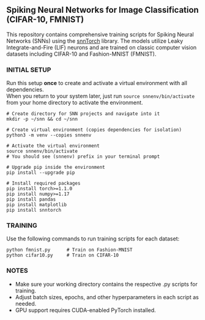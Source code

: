## Spiking Neural Networks for Image Classification (CIFAR-10, FMNIST)
This repository contains comprehensive training scripts for Spiking Neural Networks (SNNs) using the [snnTorch](https://github.com/jessemelpolio/snntorch) library. The models utilize Leaky Integrate-and-Fire (LIF) neurons and are trained on classic computer vision datasets including CIFAR-10 and Fashion-MNIST (FMNIST).

### INITIAL SETUP
Run this setup **once** to create and activate a virtual environment with all dependencies.  
When you return to your system later, just run `source snnenv/bin/activate` from your home directory to activate the environment.
```
# Create directory for SNN projects and navigate into it
mkdir -p ~/snn && cd ~/snn

# Create virtual environment (copies dependencies for isolation)
python3 -m venv --copies snnenv

# Activate the virtual environment
source snnenv/bin/activate
# You should see (snnenv) prefix in your terminal prompt

# Upgrade pip inside the environment
pip install --upgrade pip

# Install required packages
pip install torch>=1.1.0
pip install numpy>=1.17
pip install pandas
pip install matplotlib
pip install snntorch
```
### TRAINING
Use the following commands to run training scripts for each dataset:
```
python fmnist.py      # Train on Fashion-MNIST
python cifar10.py     # Train on CIFAR-10
```

### NOTES
* Make sure your working directory contains the respective .py scripts for training.
* Adjust batch sizes, epochs, and other hyperparameters in each script as needed.
* GPU support requires CUDA-enabled PyTorch installed.
